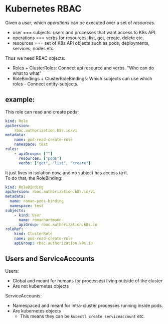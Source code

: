 # Kubernetes RBAC

Given a _user_, which _operations_ can be executed over a set of _resources_.
  - user === subjects: users and processes that want access to K8s API.
  - operations === verbs for resources: list, get, create, delete etc.
  - resources === set of K8s API objects such as pods, deployments, services, nodes etc.


Thus we need RBAC objects:
- Roles + ClusterRoles: Connect api resource and verbs.  "Who can do what to what"
- RoleBindings + ClusterRoleBindings: Which subjects can use which roles - Connect entity-subjects.

## example:

This role can read and create pods:

```yaml
kind: Role
apiVersion:
    rbac.authorization.k8s.io/v1
metadata:
    name: pod-read-create-role
    namespace: test
rules:
    - apiGroups: [""]
      resources: ["pods"]
      verbs: ["get", "list", "create"]
```

It just lives in isolation now, and no subject has access to it.  
To do that, the RoleBinding:

```yaml
kind: RoleBinding
apiVersion: rbac.authorization.k8s.io/v1
metadata:
  name: roman-pods-binding
  namespace: test
subjects: 
    - kind: User
      name: romanhartmann
      apiGroup: rbac.authorization.k8s.io
roleRef:
    kind: ClusterRole
    name: pod-read-create-role
    apiGroup: rbac.authorization.k8s.io
```


## Users and ServiceAccounts

Users:
- Global and meant for humans (or processes) living outside of the cluster
- Are not kubernetes objects

ServiceAccounts:
- Namespaced and meant for intra-cluster processes running inside pods.
- Are kubernetes objects
  - This means they can be `kubectl create serviceaccount` etc.




